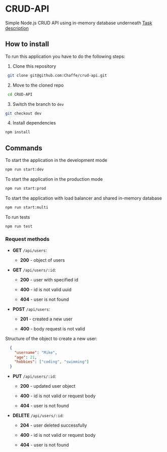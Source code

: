 # CRUD-API

Simple Node.js CRUD API using in-memory database underneath
[Task description](https://github.com/AlreadyBored/nodejs-assignments/blob/main/assignments/crud-api/assignment.md)

## How to install

To run this application you have to do the following steps:

1.  Clone this repository

```bash
 git clone git@github.com:Chaffe/crud-api.git
```

2.  Move to the cloned repo

```bash
 cd CRUD-API
```

3.  Switch the branch to `dev`

```bash
git checkout dev
```

4.  Install dependencies

```bash
npm install
```

## Commands

To start the application in the development mode

```bash
npm run start:dev
```

To start the application in the production mode

```bash
npm run start:prod
```

To start the application with load balancer and shared in-memory database

```bash
npm run start:multi
```

To run tests

```bash
npm run test
```

### Request methods

- **GET** `/api/users`:

    - **200** - object of users

- **GET** `/api/users/:id`:

    - **200** - user with specified id

    - **400** - id is not valid uuid

    - **404** - user is not found

- **POST** `/api/users`:

    - **201** - created a new user

    - **400** - body request is not valid

Structure of the object to create a new user:

```JSON
  {
    "username": "Mike",
    "age": 21,
    "hobbies": ["coding", "swimming"]
  }
```

- **PUT** `/api/users/:id`:

    - **200** - updated user object

    - **400** - id is not valid or request body

    - **404** - user is not found

- **DELETE** `/api/users/:id`:

    - **204** - user deleted successfully

    - **400** - id is not valid or request body

    - **404** - user is not found
